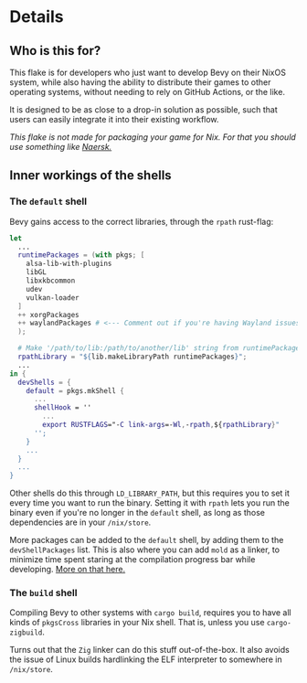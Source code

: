 # Details

## Who is this for?

This flake is for developers who just want to develop Bevy on their NixOS
system, while also having the ability to distribute their games to other
operating systems, without needing to rely on GitHub Actions, or the like.

It is designed to be as close to a drop-in solution as possible, such that
users can easily integrate it into their existing workflow.

*This flake is not made for packaging your game for Nix. For that you should
use something like [Naersk.][naersk]*

[naersk]: https://github.com/nix-community/naersk

## Inner workings of the shells

### The `default` shell

Bevy gains access to the correct libraries, through the `rpath` rust-flag:
```nix
let
  ...
  runtimePackages = (with pkgs; [
    alsa-lib-with-plugins
    libGL
    libxkbcommon
    udev
    vulkan-loader
  ]
  ++ xorgPackages
  ++ waylandPackages # <--- Comment out if you're having Wayland issues.
  );

  # Make '/path/to/lib:/path/to/another/lib' string from runtimePackages.
  rpathLibrary = "${lib.makeLibraryPath runtimePackages}";
  ...
in {
  devShells = {
    default = pkgs.mkShell {
      ...
      shellHook = ''
        ...
        export RUSTFLAGS="-C link-args=-Wl,-rpath,${rpathLibrary}"
      '';
    }
    ...
  }
  ...
}
```

Other shells do this through `LD_LIBRARY_PATH`, but this requires you to set it
every time you want to run the binary. Setting it with `rpath` lets you run the
binary even if you're no longer in the `default` shell, as long as those
dependencies are in your `/nix/store`.

More packages can be added to the `default` shell, by adding them to the
`devShellPackages` list. This is also where you can add `mold` as a linker, to
minimize time spent staring at the compilation progress bar while developing.
[More on that here.](tweaks.md#using-the-mold-linker)

### The `build` shell

Compiling Bevy to other systems with `cargo build`, requires you to have all
kinds of `pkgsCross` libraries in your Nix shell. That is, unless you use
`cargo-zigbuild`.

Turns out that the `Zig` linker can do this stuff out-of-the-box. It also
avoids the issue of Linux builds hardlinking the ELF interpreter to somewhere
in `/nix/store`.
